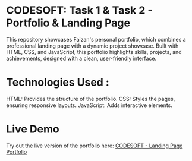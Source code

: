 # CODESOFT: Task 1 & Task 2 - Portfolio & Landing Page

This repository showcases Faizan's personal portfolio, which combines a professional landing page with a dynamic project showcase. Built with HTML, CSS, and JavaScript, this portfolio highlights skills, projects, and achievements, designed with a clean, user-friendly interface.

# Technologies Used : 
HTML: Provides the structure of the portfolio.
CSS: Styles the pages, ensuring responsive layouts.
JavaScript: Adds interactive elements.

# Live Demo
Try out the live version of the portfolio here: [CODESOFT - Landing Page Portfolio ](https://faizan1568.github.io/portfolio/)

